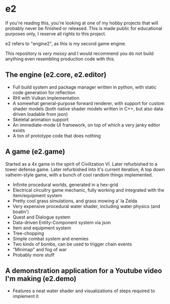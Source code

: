 # e2

If you're reading this, you're looking at one of my hobby projects that will probably never be finished or released. This is made public for educational purposes only, I reserve all rights to this project.

e2 refers to "engine2", as this is my second game engine. 

This repository is _very messy_ and I would recommend you do not build anything even resembling production code with this.

## The engine (e2.core, e2.editor)

* Full build system and package manager written in python, with static code generation for reflection
* RHI with Vulkan implementation
* A somewhat general-purpose forward renderer, with support for custom shader models (both native shader models written in C++, but also data driven loadable from json)
* Skeletal animation support
* An immediate-mode UI framework, on top of which a very janky editor exists
* A ton of prototype code that does nothing

## A game (e2.game)

Started as a 4x game in the spirit of Civilization VI. Later refurbished to a tower defense game. Later refurbished into it's current iteration; A top down valheim-style game, with a bunch of cool random things implemented.

* Infinite procedural worlds, generated in a hex-grid
* Electrical circuitry game mechanic, fully working and integrated with the item/equipment system
* Pretty cool grass simulations, and grass mowing a' la Zelda
* Very expensive procedural water shader, including water physics (and boatin')
* Quest and Dialogue system
* Data-driven Entity-Component system via json
* Item and equipment system
* Tree-chopping
* Simple combat system and enemies
* Two kinds of bombs, can be used to trigger chain events
* "Minimap" and fog of war
* Probably more stuff

## A demonstration application for a Youtube video I'm making (e2.demo)

* Features a neat water shader and visualizations of steps required to implement it 
